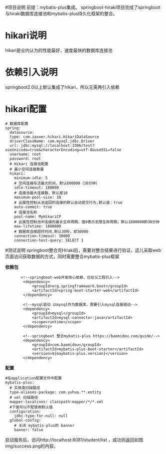 #项目说明
前提：mybatis-plus集成。
springboot-hiraki项目完成了springboot与hiraki数据库连接池和mybatis-plus持久化框架的整合。
# hikari说明
hikari是业内认为的性能最好，速度最快的数据库连接池
# 依赖引入说明
springboot2.0以上默认集成了hikari，所以无需再引入依赖
# hikari配置
```
# 数据库配置
spring:
  datasource:
  type: com.zaxxer.hikari.HikariDataSource
  driverClassName: com.mysql.jdbc.Driver
  url: jdbc:mysql://localhost:3306/test?useUnicode=true&characterEncoding=utf-8&useSSL=false
  username: root
  password: root
  # Hikari 连接池配置
  # 最小空闲连接数量
  hikari:
    minimum-idle: 5
    # 空闲连接存活最大时间，默认600000（10分钟）
    idle-timeout: 180000
    # 连接池最大连接数，默认是10
    maximum-pool-size: 10
    # 此属性控制从池返回的连接的默认自动提交行为,默认值：true
    auto-commit: true
    # 连接池名称
    pool-name: MyHikariCP
    # 此属性控制池中连接的最长生命周期，值0表示无限生命周期，默认1800000即30分钟
    max-lifetime: 1800000
    # 数据库连接超时时间,默认30秒，即30000
    connection-timeout: 30000
    connection-test-query: SELECT 1
```
#测试说明
springboot整合完Hiraki后，需要对整合结果进行验证，这儿采取web页面访问获取数据的方式，同时需要整合mybatis-plus框架

**依赖包**

```
       <!--springboot-web开发核心依赖，已在父工程引入-->
        <dependency>
            <groupId>org.springframework.boot</groupId>
            <artifactId>spring-boot-starter-web</artifactId>
        </dependency>

        <!--mysql驱动 以mysql作为数据库，需要引入mysql连接驱动-->
        <dependency>
            <groupId>mysql</groupId>
            <artifactId>mysql-connector-java</artifactId>
            <scope>runtime</scope>
        </dependency>

        <!--springboot 整合mybatis-plus https://baomidou.com/guide/-->
        <dependency>
            <groupId>com.baomidou</groupId>
            <artifactId>mybatis-plus-boot-starter</artifactId>
            <version>${maybatis-plus.version}</version>
        </dependency>
```
**配置**

```
#在application配置文件中配置
mybatis-plus:
  # 实体类扫描路径
  type-aliases-package: com.yuhua.**.entity
  # xml 扫描路径
  mapper-locations: classpath:mapper/*/*.xml
  #下面可以不配使用默认值
  configuration:
    jdbc-type-for-null: null
  global-config:
    # 关闭 mybatis-plus的 banner
    banner: false
```

启动服务后，访问http://localhost:8081/student/list ，成功则返回如图img/success.png的内容。